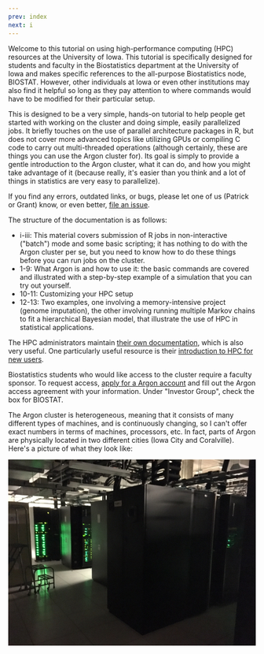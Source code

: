 ```yaml
---
prev: index
next: i
---
```


Welcome to this tutorial on using high-performance computing (HPC) resources at the University of Iowa.  This tutorial is specifically designed for students and faculty in the Biostatistics department at the University of Iowa and makes specific references to the all-purpose Biostatistics node, BIOSTAT.  However, other individuals at Iowa or even other institutions may also find it helpful so long as they pay attention to where commands would have to be modified for their particular setup.

This is designed to be a very simple, hands-on tutorial to help people get started with working on the cluster and doing simple, easily parallelized jobs.  It briefly touches on the use of parallel architecture packages in R, but does not cover more advanced topics like utilizing GPUs or compiling C code to carry out multi-threaded operations (although certainly, these are things you can use the Argon cluster for).  Its goal is simply to provide a gentle introduction to the Argon cluster, what it can do, and how you might take advantage of it (because really, it's easier than you think and a lot of things in statistics are very easy to parallelize).

If you find any errors, outdated links, or bugs, please let one of us (Patrick or Grant) know, or even better, [file an issue](https://github.com/IowaBiostat/hpc/issues).

The structure of the documentation is as follows:

* i-iii: This material covers submission of R jobs in non-interactive ("batch") mode and some basic scripting; it has nothing to do with the Argon cluster per se, but you need to know how to do these things before you can run jobs on the cluster.
* 1-9: What Argon is and how to use it: the basic commands are covered and illustrated with a step-by-step example of a simulation that you can try out yourself.
* 10-11: Customizing your HPC setup
* 12-13: Two examples, one involving a memory-intensive project (genome imputation), the other involving running multiple Markov chains to fit a hierarchical Bayesian model, that illustrate the use of HPC in statistical applications.

The HPC administrators maintain [their own documentation](https://wiki.uiowa.edu/display/hpcdocs/HPC+Documentation+Home), which is also very useful.  One particularly useful resource is their [introduction to HPC for new users](https://wiki.uiowa.edu/display/hpcdocs/Introduction+To+HPC+For+New+Users).

Biostatistics students who would like access to the cluster require a faculty sponsor.  To request access, [apply for a Argon account](http://hpc.uiowa.edu/user-services/apply-account) and fill out the Argon access agreement with your information.  Under "Investor Group", check the box for BIOSTAT.

The Argon cluster is heterogeneous, meaning that it consists of many different types of machines, and is continuously changing, so I can't offer exact numbers in terms of machines, processors, etc.  In fact, parts of Argon are physically located in two different cities (Iowa City and Coralville).  Here's a picture of what they look like:

<img class="img-fluid mx-auto d-block" src="img/argon.jpg">
